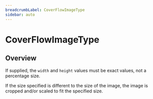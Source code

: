 ```yaml
---
breadcrumbLabel: CoverFlowImageType
sidebar: auto
---
```


# CoverFlowImageType

<ProxySummary/>

## Overview

If supplied, the `width` and `height` values must be exact values, not a percentage size.

If the size specified is different to the size of the image, the image is cropped and/or scaled 
to fit the specified size.

<ApiDocs/>
